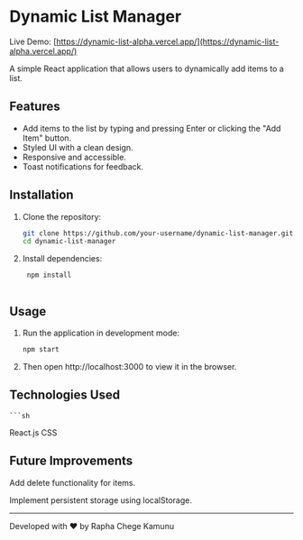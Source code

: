# Dynamic List Manager

Live Demo: [https://dynamic-list-alpha.vercel.app/](https://dynamic-list-alpha.vercel.app/)

A simple React application that allows users to dynamically add items to a list.

## Features
- Add items to the list by typing and pressing Enter or clicking the "Add Item" button.
- Styled UI with a clean design.
- Responsive and accessible.
- Toast notifications for feedback.

## Installation

1. Clone the repository:
   ```sh
   git clone https://github.com/your-username/dynamic-list-manager.git
   cd dynamic-list-manager

2. Install dependencies:
    ```sh
     npm install



## Usage

1. Run the application in development mode:
    ```sh
    npm start

2. Then open http://localhost:3000 to view it in the browser.


## Technologies Used
    ```sh
  React.js
  CSS


## Future Improvements

Add delete functionality for items.

Implement persistent storage using localStorage.

---

Developed with ❤️ by Rapha Chege Kamunu
